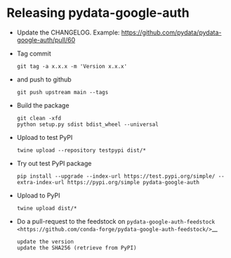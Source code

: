 # Releasing pydata-google-auth

*   Update the CHANGELOG. Example: https://github.com/pydata/pydata-google-auth/pull/60

*   Tag commit

        git tag -a x.x.x -m 'Version x.x.x'

*   and push to github

        git push upstream main --tags

*   Build the package

        git clean -xfd
        python setup.py sdist bdist_wheel --universal

*   Upload to test PyPI

        twine upload --repository testpypi dist/*

*   Try out test PyPI package

        pip install --upgrade --index-url https://test.pypi.org/simple/ --extra-index-url https://pypi.org/simple pydata-google-auth

*   Upload to PyPI

        twine upload dist/*

*   Do a pull-request to the feedstock on `pydata-google-auth-feedstock <https://github.com/conda-forge/pydata-google-auth-feedstock/>`__

        update the version
        update the SHA256 (retrieve from PyPI)

